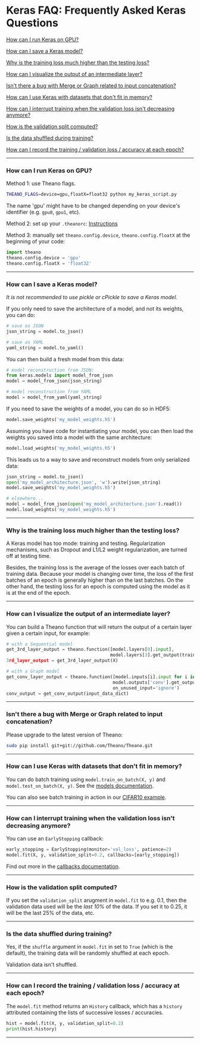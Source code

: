 # Keras FAQ: Frequently Asked Keras Questions

[How can I run Keras on GPU?](#how-can-i-run-keras-on-gpu)

[How can I save a Keras model?](#how-can-i-save-a-keras-model)

[Why is the training loss much higher than the testing loss?](#why-is-the-training-loss-much-higher-than-the-testing-loss)

[How can I visualize the output of an intermediate layer?](#how-can-i-visualize-the-output-of-an-intermediate-layer)

[Isn't there a bug with Merge or Graph related to input concatenation?](#isnt-there-a-bug-with-merge-or-graph-related-to-input-concatenation)

[How can I use Keras with datasets that don't fit in memory?](#how-can-i-use-keras-with-datasets-that-dont-fit-in-memory)

[How can I interrupt training when the validation loss isn't decreasing anymore?](#how-can-i-interrupt-training-when-the-validation-loss-isnt-decreasing-anymore)

[How is the validation split computed?](#how-is-the-validation-split-computed)

[Is the data shuffled during training?](#is-the-data-shuffled-during-training)

[How can I record the training / validation loss / accuracy at each epoch?](#how-can-i-record-the-training-validation-loss-accuracy-at-each-epoch)

---

### How can I run Keras on GPU?

Method 1: use Theano flags.
```bash
THEANO_FLAGS=device=gpu,floatX=float32 python my_keras_script.py
```

The name 'gpu' might have to be changed depending on your device's identifier (e.g. `gpu0`, `gpu1`, etc).

Method 2: set up your `.theanorc`: [Instructions](http://deeplearning.net/software/theano/library/config.html)

Method 3: manually set `theano.config.device`, `theano.config.floatX` at the beginning of your code:
```python
import theano
theano.config.device = 'gpu'
theano.config.floatX = 'float32'
```

---

### How can I save a Keras model?

*It is not recommended to use pickle or cPickle to save a Keras model.*

If you only need to save the architecture of a model, and not its weights, you can do:

```python
# save as JSON
json_string = model.to_json()

# save as YAML
yaml_string = model.to_yaml()
```

You can then build a fresh model from this data:

```python
# model reconstruction from JSON:
from keras.models import model_from_json
model = model_from_json(json_string)

# model reconstruction from YAML
model = model_from_yaml(yaml_string)
```

If you need to save the weights of a model, you can do so in HDF5:
```python
model.save_weights('my_model_weights.h5')
```

Assuming you have code for instantiating your model, you can then load the weights you saved into a model with the same architecture:

```python
model.load_weights('my_model_weights.h5')
```

This leads us to a way to save and reconstruct models from only serialized data:
```python
json_string = model.to_json()
open('my_model_architecture.json', 'w').write(json_string)
model.save_weights('my_model_weights.h5')

# elsewhere...
model = model_from_json(open('my_model_architecture.json').read())
model.load_weights('my_model_weights.h5')
```

---

### Why is the training loss much higher than the testing loss?

A Keras model has too mode: training and testing. Regularization mechanisms, such as Dropout and L1/L2 weight regularization, are turned off at testing time.

Besides, the training loss is the average of the losses over each batch of training data. Because your model is changing over time, the loss of the first batches of an epoch is generally higher than on the last batches. On the other hand, the testing loss for an epoch is computed using the model as it is at the end of the epoch. 

---

### How can I visualize the output of an intermediate layer?

You can build a Theano function that will return the output of a certain layer given a certain input, for example:

```python
# with a Sequential model
get_3rd_layer_output = theano.function([model.layers[0].input], 
                                       model.layers[3].get_output(train=False))
3rd_layer_output = get_3rd_layer_output(X)

# with a Graph model
get_conv_layer_output = theano.function([model.inputs[i].input for i in model.input_order],
                                        model.outputs['conv'].get_output(train=False),
                                        on_unused_input='ignore')
conv_output = get_conv_output(input_data_dict)
```

---

### Isn't there a bug with Merge or Graph related to input concatenation?

Please upgrade to the latest version of Theano:

```bash
sudo pip install git+git://github.com/Theano/Theano.git
```

---

### How can I use Keras with datasets that don't fit in memory?

You can do batch training using `model.train_on_batch(X, y)` and `model.test_on_batch(X, y)`. See the [models documentation](models.md).

You can also see batch training in action in our [CIFAR10 example](https://github.com/fchollet/keras/blob/master/examples/cifar10_cnn.py).

---

### How can I interrupt training when the validation loss isn't decreasing anymore?

You can use an `EarlyStopping` callback:

```python
early_stopping = EarlyStopping(monitor='val_loss', patience=2)
model.fit(X, y, validation_split=0.2, callbacks=[early_stopping])
```

Find out more in the [callbacks documentation](callbacks.md).

---

### How is the validation split computed?

If you set the `validation_split` arugment in `model.fit` to e.g. 0.1, then the validation data used will be the *last 10%* of the data. If you set it to 0.25, it will be the last 25% of the data, etc.


---

### Is the data shuffled during training?

Yes, if the `shuffle` argument in `model.fit` in set to `True` (which is the default), the training data will be randomly shuffled at each epoch.

Validation data isn't shuffled.

---


### How can I record the training / validation loss / accuracy at each epoch?

The `model.fit` method returns an `History` callback, which has a `history` attributed containing the lists of successive losses / accuracies.

```python
hist = model.fit(X, y, validation_split=0.2)
print(hist.history)
```

---